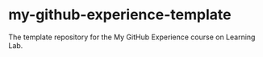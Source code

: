 # my-github-experience-template
The template repository for the My GitHub Experience course on Learning Lab.
